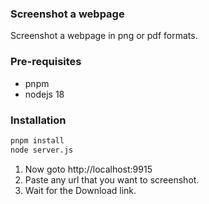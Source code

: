 ### Screenshot a webpage

Screenshot a webpage in png or pdf formats.

### Pre-requisites

- pnpm
- nodejs 18

### Installation

```bash
pnpm install
node server.js
```

1. Now goto http://localhost:9915
2. Paste any url that you want to screenshot.
3. Wait for the Download link.

